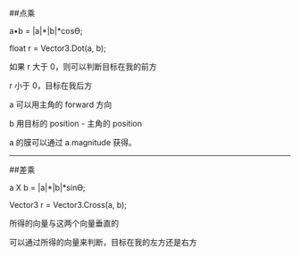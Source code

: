 ##点乘

a•b = |a|*|b|*cosƟ;

float r = Vector3.Dot(a, b);

如果 r 大于 0，则可以判断目标在我的前方

r 小于 0，目标在我后方

a 可以用主角的 forward 方向

b 用目标的 position - 主角的 position

a 的膜可以通过 a.magnitude 获得。

---

##差乘

a X b = |a|*|b|*sinƟ;

Vector3 r = Vector3.Cross(a, b);

所得的向量与这两个向量垂直的


可以通过所得的向量来判断，目标在我的左方还是右方



